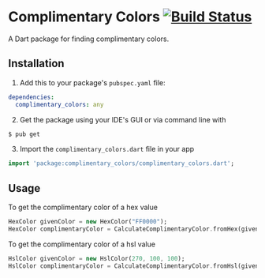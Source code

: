 Complimentary Colors [![Build Status](https://travis-ci.org/MegaMattMiller/complimentary_colors.svg?branch=master)](https://travis-ci.org/MegaMattMiller/complimentary_colors)
=====
A Dart package for finding complimentary colors.

Installation
-----
1. Add this to your package's `pubspec.yaml` file:

```yaml
dependencies:
  complimentary_colors: any
```

2. Get the package using your IDE's GUI or via command line with

```bash
$ pub get
```

3. Import the `complimentary_colors.dart` file in your app

```dart
import 'package:complimentary_colors/complimentary_colors.dart';
```

Usage
-----

To get the complimentary color of a hex value
```dart
HexColor givenColor = new HexColor("FF0000");
HexColor complimentaryColor = CalculateComplimentaryColor.fromHex(givenColor)
```

To get the complimentary color of a hsl value
```dart
HslColor givenColor = new HslColor(270, 100, 100);
HslColor complimentaryColor = CalculateComplimentaryColor.fromHsl(givenColor)
```